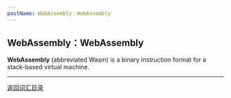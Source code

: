 ```yaml
---
postName: WebAssembly：WebAssembly
---
```

## WebAssembly：WebAssembly

**WebAssembly** (abbreviated Wasm) is a binary instruction format for a stack-based virtual machine.

---
[返回词汇目录](../glossary)